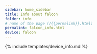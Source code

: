 ```yaml
---
sidebar: home_sidebar
title: Info about falcon
folder: info
# name of the page (/{{permalink}}.html)
permalink: falcon_info.html
device: falcon
---
```

{% include templates/device_info.md %}
